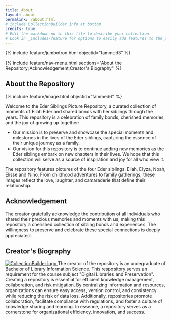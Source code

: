 ```yaml
---
title: About
layout: about
permalink: /about.html
# include CollectionBuilder info at bottom
credits: true
# Edit the markdown on in this file to describe your collection
# Look in _includes/feature for options to easily add features to the page
---
```


{% include feature/jumbotron.html objectid="fammed3" %}

{% include feature/nav-menu.html sections="About the Repository;Acknowledgement;Creator's Biography" %}

## About the Repository

{% include feature/image.html objectid="fammed6" %}

Welcome to the Eder Siblings Picture Repository, a curated collection of moments of Ellah Eder and shared bonds with her siblings through the years. This repository is a celebration of family bonds, cherished memories, and the joy of growing up together: 

- Our mission is to preserve and showcase the special moments and milestones in the lives of the Eder siblings, capturing the essence of their unique journey as a family. 
- Our vision for this repository is to continue adding new memories as the Eder siblings embark on new chapters in their lives. We hope that this collection will serve as a source of inspiration and joy for all who view it.

The repository features pictures of the four Eder siblings: Ellah, Elyza, Noah, Elisse and Nino. From childhood adventures to family gatherings, these images reflect the love, laughter, and camaraderie that define their relationship. 

## Acknowledgement
The creator gratefully acknowledge the contribution of all individuals who shared their precious memories and moments with us, making this repository a cherished collection of sibling bonds and experiences. The willingness to preserve and celebrate these special connections is deeply appreciated.

## Creator's Biography
 <a href="https://www.facebook.com/ederellah/" target="_blank" rel="noopener" title="CollectionBuilder">
                        <img src="{{ '/assets/img/428607333_424923646558930_5992134149296559704_n.jpg' | relative_url }}" class="img-fluid" alt="CollectionBuilder logo" >
                    </a>
The creator of the repository is an undegraduate of Bachelor of Library Information Science. This respository serves an requirement for the course subject "Digital Libraries and Preservation".  Creating a repository is essential for efficient knowledge management, collaboration, and risk mitigation. By centralizing information and resources, organizations can ensure easy access, version control, and consistency while reducing the risk of data loss. Additionally, repositories promote collaboration, facilitate compliance with regulations, and foster a culture of knowledge sharing and learning. In essence, a repository serves as a cornerstone for organizational efficiency, innovation, and success.
